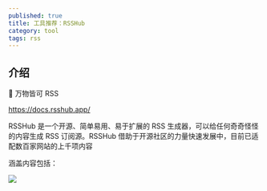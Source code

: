 ```yaml
---
published: true
title: 工具推荐：RSSHub
category: tool
tags: rss
---
```


## 介绍

🍰 万物皆可 RSS

https://docs.rsshub.app/

RSSHub 是一个开源、简单易用、易于扩展的 RSS 生成器，可以给任何奇奇怪怪的内容生成 RSS 订阅源。RSSHub 借助于开源社区的力量快速发展中，目前已适配数百家网站的上千项内容

涵盖内容包括：

![](https://goooooouwa.eu.org:8143/static/images/cCVdt8F.png)
